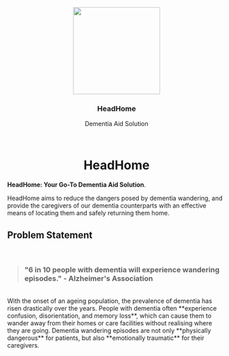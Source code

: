<div align="center">
  <div>
  <img width="200px" src="https://firebasestorage.googleapis.com/v0/b/gsc23-12e94.appspot.com/o/members%2Fheadhome_square.png?alt=media&token=96a55b42-7c9f-4e68-b41f-d986efe79c01" alt=""/>
  </div>
  <h3><b>HeadHome</b></h3>
  <p>Dementia Aid Solution</p>
</div>
<br />
<h1 align="center">HeadHome</h1>

**HeadHome: Your Go-To Dementia Aid Solution**.

HeadHome aims to reduce the dangers posed by dementia wandering, and provide the caregivers of our dementia counterparts with an effective means of locating them and safely returning them home.

## Problem Statement
<br/>
<blockquote>
<h3>"6 in 10 people with dementia will experience wandering episodes." - Alzheimer's Association
</h3>
</blockquote>
<br/>
With the onset of an ageing population, the prevalence of dementia has risen drastically over the years. People with dementia often **experience confusion, disorientation, and memory loss**, which can cause them to wander away from their homes or care facilities without realising where they are going. Dementia wandering episodes are not only **physically dangerous** for patients, but also **emotionally traumatic** for their caregivers.
